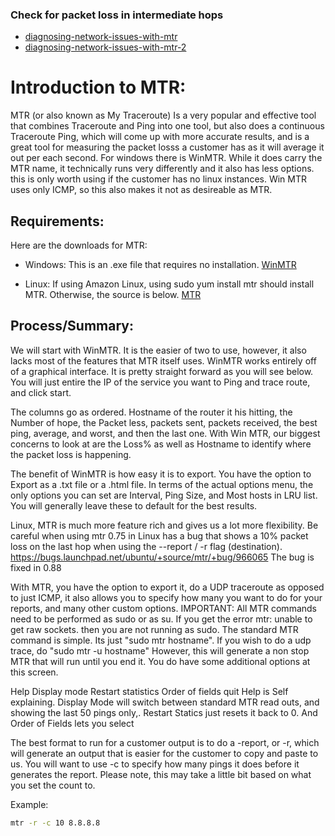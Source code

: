 ### Check for packet loss in intermediate hops
- [diagnosing-network-issues-with-mtr](https://www.linode.com/docs/networking/diagnostics/diagnosing-network-issues-with-mtr/)
- [diagnosing-network-issues-with-mtr-2](http://www.weirdkiwi.com/2014/02/diagnosing-internet-issues-part-two/)

# Introduction to MTR:

MTR (or also known as My Traceroute) Is a very popular and effective tool that combines Traceroute and Ping into one tool, but also does a continuous Traceroute Ping, which will come up with more accurate results, and is a great tool for measuring the packet losss a customer has as it will average it out per each second.
For windows there is WinMTR. While it does carry the MTR name, it technically runs very differently and it also has less options. this is only worth using if the customer has no linux instances. Win MTR uses only ICMP, so this also makes it not as desireable as MTR.

## Requirements:
Here are the downloads for MTR:
- Windows: This is an .exe file that requires no installation.
[WinMTR](http://winmtr.net/)

- Linux: If using Amazon Linux, using sudo yum install mtr should install MTR. Otherwise, the source is below.
[MTR](http://www.bitwizard.nl/mtr/)

## Process/Summary:
We will start with WinMTR. It is the easier of two to use, however, it also lacks most of the features that MTR itself uses.
WinMTR works entirely off of a graphical interface. It is pretty straight forward as you will see below. You will just entire the IP of the service you want to Ping and trace route, and click start.

The columns go as ordered. Hostname of the router it his hitting, the Number of hope, the Packet less, packets sent, packets received, the best ping, average, and worst, and then the last one. With Win MTR, our biggest concerns to look at are the Loss% as well as Hostname to identify where the packet loss is happening.

The benefit of WinMTR is how easy it is to export. You have the option to Export as a .txt file or a .html file. In terms of the actual options menu, the only options you can set are Interval, Ping Size, and Most hosts in LRU list. You will generally leave these to default for the best results.

Linux, MTR is much more feature rich and gives us a lot more flexibility.
Be careful when using mtr 0.75 in Linux has a bug that shows a 10% packet loss on the last hop when using the --report / -r flag (destination). https://bugs.launchpad.net/ubuntu/+source/mtr/+bug/966065
The bug is fixed in 0.88

With MTR, you have the option to export it, do a UDP traceroute as opposed to just ICMP, it also allows you to specify how many you want to do for your reports, and many other custom options.
IMPORTANT: All MTR commands need to be performed as sudo or as su. If you get the error mtr: unable to get raw sockets. then you are not running as sudo.
The standard MTR command is simple. Its just "sudo mtr hostname". If you wish to do a udp trace, do "sudo mtr -u hostname" However, this will generate a non stop MTR that will run until you end it.  You do have some additional options at this screen.


 Help   Display mode   Restart statistics   Order of fields   quit
Help is Self explaining. Display Mode will switch between standard MTR read outs, and showing the last 50 pings only,. Restart Statics just resets it back to 0. And Order of Fields lets you select

The best format to run for a customer output is to do a -report, or -r, which will generate an output that is easier for the customer to copy and paste to us. You will want to use -c to specify how many pings it does before it generates the report. Please note, this may take a little bit based on what you set the count to.


Example: 
```bash 
mtr -r -c 10 8.8.8.8
```